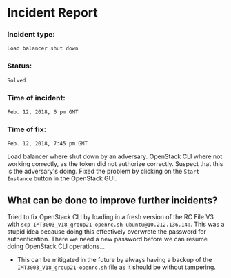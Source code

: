 # Incident Report

### Incident type:    

`Load balancer shut down`

### Status:           

`Solved`

### Time of incident: 

`Feb. 12, 2018, 6 pm GMT`

### Time of fix:       

`Feb. 12, 2018, 7:45 pm GMT`

Load balancer where shut down by an adversary.
OpenStack CLI where not working correctly, as the token did not authorize correctly. Suspect that this is the adversary's doing.
Fixed the problem by clicking on the `Start Instance` button in the OpenStack GUI.


## What can be done to improve further incidents?

Tried to fix OpenStack CLI by loading in a fresh version of the RC File V3 with `scp IMT3003_V18_group21-openrc.sh ubuntu@10.212.136.14:`.
This was a stupid idea because doing this effectively overwrote the password for authentication. There we need a new password before we can resume
doing OpenStack CLI operations...
* This can be mitigated in the future by always having a backup of the `IMT3003_V18_group21-openrc.sh` file as it should be without tampering.

